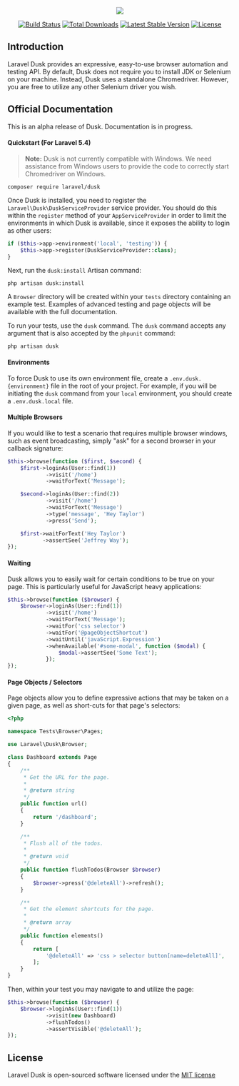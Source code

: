 <p align="center"><img src="https://laravel.com/assets/img/components/logo-dusk.svg"></p>

<p align="center">
<a href="https://travis-ci.org/laravel/dusk"><img src="https://travis-ci.org/laravel/dusk.svg" alt="Build Status"></a>
<a href="https://packagist.org/packages/laravel/dusk"><img src="https://poser.pugx.org/laravel/dusk/d/total.svg" alt="Total Downloads"></a>
<a href="https://packagist.org/packages/laravel/dusk"><img src="https://poser.pugx.org/laravel/dusk/v/stable.svg" alt="Latest Stable Version"></a>
<a href="https://packagist.org/packages/laravel/dusk"><img src="https://poser.pugx.org/laravel/dusk/license.svg" alt="License"></a>
</p>

## Introduction

Laravel Dusk provides an expressive, easy-to-use browser automation and testing API. By default, Dusk does not require you to install JDK or Selenium on your machine. Instead, Dusk uses a standalone Chromedriver. However, you are free to utilize any other Selenium driver you wish.

## Official Documentation

This is an alpha release of Dusk. Documentation is in progress.

#### Quickstart (For Laravel 5.4)

> **Note:** Dusk is not currently compatible with Windows. We need assistance from Windows users to provide the code to correctly start Chromedriver on Windows.

    composer require laravel/dusk

Once Dusk is installed, you need to register the `Laravel\Dusk\DuskServiceProvider` service provider. You should do this within the `register` method of your `AppServiceProvider` in order to limit the environments in which Dusk is available, since it exposes the ability to login as other users:

```php
if ($this->app->environment('local', 'testing')) {
    $this->app->register(DuskServiceProvider::class);
}
```

Next, run the `dusk:install` Artisan command:

    php artisan dusk:install

A `Browser` directory will be created within your `tests` directory containing an example test. Examples of advanced testing and page objects will be available with the full documentation.

To run your tests, use the `dusk` command. The `dusk` command accepts any argument that is also accepted by the `phpunit` command:

    php artisan dusk

#### Environments

To force Dusk to use its own environment file, create a `.env.dusk.{environment}` file in the root of your project. For example, if you will be initiating the `dusk` command from your `local` environment, you should create a `.env.dusk.local` file.

#### Multiple Browsers

If you would like to test a scenario that requires multiple browser windows, such as event broadcasting, simply "ask" for a second browser in your callback signature:

```php
$this->browse(function ($first, $second) {
    $first->loginAs(User::find(1))
            ->visit('/home')
            ->waitForText('Message');

    $second->loginAs(User::find(2))
            ->visit('/home')
            ->waitForText('Message')
            ->type('message', 'Hey Taylor')
            ->press('Send');

    $first->waitForText('Hey Taylor')
           ->assertSee('Jeffrey Way');
});
```

#### Waiting

Dusk allows you to easily wait for certain conditions to be true on your page. This is particularly useful for JavaScript heavy applications:

```php
$this->browse(function ($browser) {
    $browser->loginAs(User::find(1))
            ->visit('/home')
            ->waitForText('Message');
            ->waitFor('css selector')
            ->waitFor('@pageObjectShortcut')
            ->waitUntil('javaScript.Expression')
            ->whenAvailable('#some-modal', function ($modal) {
                $modal->assertSee('Some Text');
            });
});
```

#### Page Objects / Selectors

Page objects allow you to define expressive actions that may be taken on a given page, as well as short-cuts for that page's selectors:

```php
<?php

namespace Tests\Browser\Pages;

use Laravel\Dusk\Browser;

class Dashboard extends Page
{
    /**
     * Get the URL for the page.
     *
     * @return string
     */
    public function url()
    {
        return '/dashboard';
    }

    /**
     * Flush all of the todos.
     *
     * @return void
     */
    public function flushTodos(Browser $browser)
    {
        $browser->press('@deleteAll')->refresh();
    }

    /**
     * Get the element shortcuts for the page.
     *
     * @return array
     */
    public function elements()
    {
        return [
            '@deleteAll' => 'css > selector button[name=deleteAll]',
        ];
    }
}
```

Then, within your test you may navigate to and utilize the page:

```php
$this->browse(function ($browser) {
    $browser->loginAs(User::find(1))
            ->visit(new Dashboard)
            ->flushTodos()
            ->assertVisible('@deleteAll');
});
```

## License

Laravel Dusk is open-sourced software licensed under the [MIT license](http://opensource.org/licenses/MIT)

